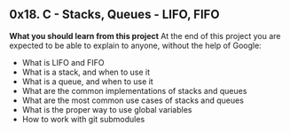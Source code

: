 ## 0x18. C - Stacks, Queues - LIFO, FIFO

**What you should learn from this project**
       At the end of this project you are expected to be able to explain to
       anyone, without the help of Google:

* What is LIFO and FIFO
* What is a stack, and when to use it
* What is a queue, and when to use it
* What are the common implementations of stacks and queues
* What are the most common use cases of stacks and queues
* What is the proper way to use global variables
* How to work with git submodules

